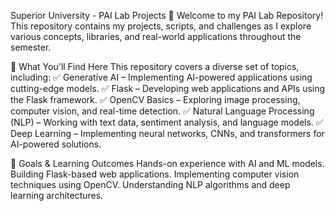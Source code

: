 Superior University - PAI Lab Projects 🎯
Welcome to my PAI Lab Repository! This repository contains my projects, scripts, and challenges as I explore various concepts, libraries, and real-world applications throughout the semester.

📌 What You'll Find Here
This repository covers a diverse set of topics, including:
✅ Generative AI – Implementing AI-powered applications using cutting-edge models.
✅ Flask – Developing web applications and APIs using the Flask framework.
✅ OpenCV Basics – Exploring image processing, computer vision, and real-time detection.
✅ Natural Language Processing (NLP) – Working with text data, sentiment analysis, and language models.
✅ Deep Learning – Implementing neural networks, CNNs, and transformers for AI-powered solutions.

🚀 Goals & Learning Outcomes
Hands-on experience with AI and ML models.
Building Flask-based web applications.
Implementing computer vision techniques using OpenCV.
Understanding NLP algorithms and deep learning architectures.
